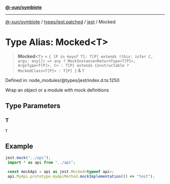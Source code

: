 [**@-xun/symbiote**](../../../../../README.md)

***

[@-xun/symbiote](../../../../../README.md) / [types/jest.patched](../../../README.md) / [jest](../README.md) / Mocked

# Type Alias: Mocked\<T\>

> **Mocked**\<`T`\> = `{ [P in keyof T]: T[P] extends (this: infer C, args: any[]) => any ? MockInstance<ReturnType<T[P]>, ArgsType<T[P]>, C> : T[P] extends Constructable ? MockedClass<T[P]> : T[P] }` & `T`

Defined in: node\_modules/@types/jest/index.d.ts:1250

Wrap an object or a module with mock definitions

## Type Parameters

### T

`T`

## Example

```ts
jest.mock("../api");
 import * as api from "../api";

 const mockApi = api as jest.Mocked<typeof api>;
 api.MyApi.prototype.myApiMethod.mockImplementation(() => "test");
```
